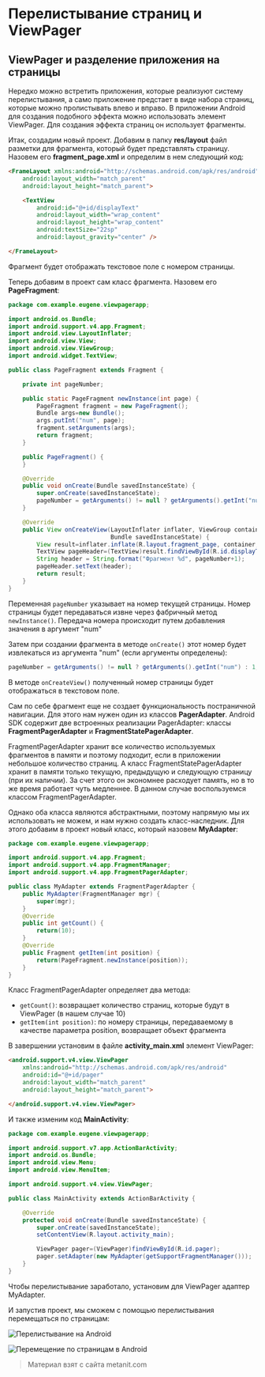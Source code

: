 # Перелистывание страниц и ViewPager

## ViewPager и разделение приложения на страницы

Нередко можно встретить приложения, которые реализуют систему перелистывания, а само приложение предстает в виде набора страниц, которые можно пролистывать влево и вправо. В приложении Android для создания подобного эффекта можно использовать элемент ViewPager. Для создания эффекта страниц он использует фрагменты.

Итак, создадим новый проект. Добавим в папку **res/layout** файл разметки для фрагмента, который будет представлять страницу. Назовем его **fragment_page.xml** и определим в нем следующий код:

```html
<FrameLayout xmlns:android="http://schemas.android.com/apk/res/android"
    android:layout_width="match_parent"
    android:layout_height="match_parent">

    <TextView
        android:id="@+id/displayText"
        android:layout_width="wrap_content"
        android:layout_height="wrap_content"
        android:textSize="22sp"
        android:layout_gravity="center" />

</FrameLayout>
```

Фрагмент будет отображать текстовое поле с номером страницы.

Теперь добавим в проект сам класс фрагмента. Назовем его **PageFragment**:

```java
package com.example.eugene.viewpagerapp;

import android.os.Bundle;
import android.support.v4.app.Fragment;
import android.view.LayoutInflater;
import android.view.View;
import android.view.ViewGroup;
import android.widget.TextView;

public class PageFragment extends Fragment {

    private int pageNumber;

    public static PageFragment newInstance(int page) {
        PageFragment fragment = new PageFragment();
        Bundle args=new Bundle();
        args.putInt("num", page);
        fragment.setArguments(args);
        return fragment;
    }

    public PageFragment() {
    }

    @Override
    public void onCreate(Bundle savedInstanceState) {
        super.onCreate(savedInstanceState);
        pageNumber = getArguments() != null ? getArguments().getInt("num") : 1;
    }

    @Override
    public View onCreateView(LayoutInflater inflater, ViewGroup container,
                             Bundle savedInstanceState) {
        View result=inflater.inflate(R.layout.fragment_page, container, false);
        TextView pageHeader=(TextView)result.findViewById(R.id.displayText);
        String header = String.format("Фрагмент %d", pageNumber+1);
        pageHeader.setText(header);
        return result;
    }
}
```

Переменная `pageNumber` указывает на номер текущей страницы. Номер страницы будет передаваться извне через фабричный метод `newInstance()`. Передача номера происходит путем добавления значения в аргумент "num"

Затем при создании фрагмента в методе `onCreate()` этот номер будет извлекаться из аргумента "num" (если аргументы определены):

```java
pageNumber = getArguments() != null ? getArguments().getInt("num") : 1;
```

В методе `onCreateView()` полученный номер страницы будет отображаться в текстовом поле.

Сам по себе фрагмент еще не создает функциональность постраничной навигации. Для этого нам нужен один из классов **PagerAdapter**. Android SDK содержит две встроенных реализации PagerAdapter: классы **FragmentPagerAdapter** и **FragmentStatePagerAdapter**.

FragmentPagerAdapter хранит все количество используемых фрагментов в памяти и поэтому подходит, если в приложении небольшое количество страниц. А класс FragmentStatePagerAdapter хранит в памяти только текущую, предыдущую и следующую страницу (при их наличии). За счет этого он экономнее расходует память, но в то же время работает чуть медленнее. В данном случае воспользуемся классом FragmentPagerAdapter.

Однако оба класса являются абстрактными, поэтому напрямую мы их использовать не можем, и нам нужно создать класс-наследник. Для этого добавим в проект новый класс, который назовем **MyAdapter**:

```java
package com.example.eugene.viewpagerapp;

import android.support.v4.app.Fragment;
import android.support.v4.app.FragmentManager;
import android.support.v4.app.FragmentPagerAdapter;

public class MyAdapter extends FragmentPagerAdapter {
    public MyAdapter(FragmentManager mgr) {
        super(mgr);
    }
    @Override
    public int getCount() {
        return(10);
    }
    @Override
    public Fragment getItem(int position) {
        return(PageFragment.newInstance(position));
    }
}
```

Класс FragmentPagerAdapter определяет два метода:
- `getCount()`: возвращает количество страниц, которые будут в ViewPager (в нашем случае 10)
- `getItem(int position)`: по номеру страницы, передаваемому в качестве параметра position, возвращает объект фрагмента

В завершении установим в файле **activity_main.xml** элемент ViewPager:

```html
<android.support.v4.view.ViewPager  
    xmlns:android="http://schemas.android.com/apk/res/android"
    android:id="@+id/pager"
    android:layout_width="match_parent"
    android:layout_height="match_parent">

</android.support.v4.view.ViewPager>
```

И также изменим код **MainActivity**:

```java
package com.example.eugene.viewpagerapp;

import android.support.v7.app.ActionBarActivity;
import android.os.Bundle;
import android.view.Menu;
import android.view.MenuItem;

import android.support.v4.view.ViewPager;

public class MainActivity extends ActionBarActivity {

    @Override
    protected void onCreate(Bundle savedInstanceState) {
        super.onCreate(savedInstanceState);
        setContentView(R.layout.activity_main);

        ViewPager pager=(ViewPager)findViewById(R.id.pager);
        pager.setAdapter(new MyAdapter(getSupportFragmentManager()));
    }
}
```

Чтобы перелистывание заработало, установим для ViewPager адаптер MyAdapter.

И запустив проект, мы сможем с помощью перелистывания перемещаться по страницам:

![Перелистывание на Android](https://metanit.com/java/android/pics/pageviewer1.png)

![Перемещение по страницам в Android](https://metanit.com/java/android/pics/pageviewer2.png)


> Материал взят с сайта metanit.com